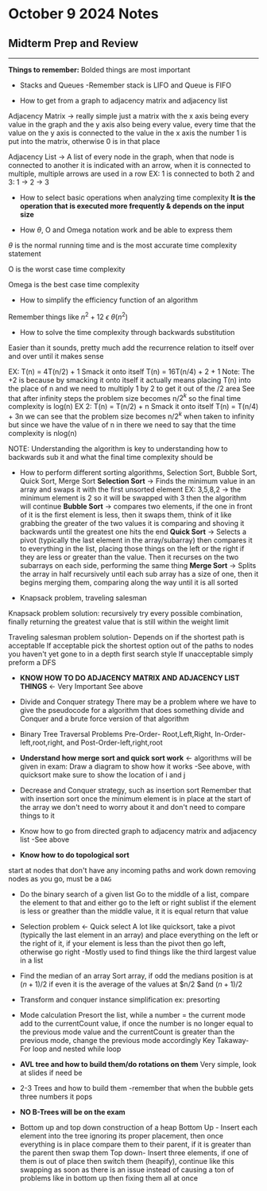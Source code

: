 October 9 2024 Notes
=
Midterm Prep and Review
-
---
__Things to remember:__
Bolded things are most important
* Stacks and Queues 
-Remember stack is LIFO and Queue is FIFO

* How to get from a graph to 
adjacency matrix and adjacency list

Adjacency Matrix $\rightarrow$ really simple just a matrix with the x axis being every value in the graph and the y axis also being every value, every time that the value on the y axis is connected to the value in the x axis the number 1 is put into the matrix, otherwise 0 is in that place

Adjacency List $\rightarrow$ A list of every node in the graph, when that node is connected to another it is indicated with an arrow, when it is connected to multiple, multiple arrows are used in a row 
EX: 1 is connected to both 2 and 3: 1 $\rightarrow$ 2 $\rightarrow$ 3

* How to select basic operations when analyzing time complexity 
__It is the operation that is executed more frequently & depends on the input size__

* How $\theta$, O and Omega notation work and be able to express them 

$\theta$ is the normal running time and is the most accurate time complexity statement

O is the worst case time complexity 

Omega is the best case time complexity

* How to simplify the efficiency function of an algorithm 

Remember things like $n^2+12$ $\epsilon$ $\theta$($n^2$)

* How to solve the time complexity through backwards substitution 

Easier than it sounds, pretty much add the recurrence relation to itself over and over until it makes sense

EX: T(n) = 4T(n/2) + 1
Smack it onto itself
T(n) = 16T(n/4) + 2 + 1
Note: The +2 is because by smacking it onto itself it actually means placing T(n) into the place of n and we need to multiply 1 by 2 to get it out of the /2 area
See that after infinity steps the problem size becomes n/$2^k$ so the final time complexity is log(n)
EX 2: T(n) = T(n/2) + n
Smack it onto itself
T(n) = T(n/4) + 3n
we can see that the problem size becomes n/$2^k$ when taken to infinity but since we have the value of n in there we need to say that the time complexity is nlog(n)

NOTE: Understanding the algorithm is key to understanding how to backwards sub it and what the final time complexity should be
* How to perform different sorting algorithms, Selection Sort, Bubble Sort, Quick Sort, Merge Sort
__Selection Sort__ $\rightarrow$ Finds the minimum value in an array and swaps it with the first unsorted element EX: 3,5,8,2 $\rightarrow$ the minimum element is 2 so it will be swapped with 3 then the algorithm will continue
__Bubble Sort__ $\rightarrow$ compares two elements, if the one in front of it is the first element is less, then it swaps them, think of it like grabbing the greater of the two values it is comparing and shoving it backwards until the greatest one hits the end
__Quick Sort__ $\rightarrow$ Selects a pivot (typically the last element in the array/subarray) then compares it to everything in the list, placing those things on the left or the right if they are less or greater than the value. Then it recurses on the two subarrays on each side, performing the same thing
__Merge Sort__ $\rightarrow$ Splits the array in half recursively until each sub array has a size of one, then it begins merging them, comparing along the way until it is all sorted


* Knapsack problem, traveling salesman

Knapsack problem solution: recursively try every possible combination, finally returning the greatest value that is still within the weight limit

Traveling salesman problem solution- Depends on if the shortest path is acceptable 
If acceptable pick the shortest option out of the paths to nodes you haven't yet gone to in a depth first search style
If unacceptable simply preform a DFS

* __KNOW HOW TO DO ADJACENCY MATRIX AND ADJACENCY LIST THINGS__ $\leftarrow$ Very Important
See above

* Divide and Conquer strategy There may be a problem where we have to give the pseudocode for a algorithm that does something divide and Conquer and a brute force version of that algorithm

* Binary Tree Traversal Problems
Pre-Order- Root,Left,Right, In-Order-left,root,right, and Post-Order-left,right,root

* __Understand how merge sort and quick sort work__ $\leftarrow$ algorithms will be given in exam: Draw a diagram to show how it works
-See above, with quicksort make sure to show the location of i and j

* Decrease and Conquer strategy, such as insertion sort
Remember that with insertion sort once the minimum element is in place at the start of the array we don't need to worry about it and don't need to compare things to it

* Know how to go from directed graph to adjacency matrix and adjacency list
-See above

* __Know how to do topological sort__ 

start at nodes that don't have any incoming paths and work down removing nodes as you go, must be a `DAG`


* Do the binary search of a given list
Go to the middle of a list, compare the element to that and either go to the left or right sublist if the element is less or greather than the middle value, it it is equal return that value

* Selection problem $\leftarrow$ Quick select
A lot like quicksort, take a pivot (typically the last element in an array) and place everything on the left or the right of it, if your element is less than the pivot then go left, otherwise go right
-Mostly used to find things like the third largest value in a list

* Find the median of an array
Sort array, if odd the medians position is at $(n+1)/2$ if even it is the average of the values at $n/2 $and $(n+1)/2$

* Transform and conquer instance simplification ex: presorting

* Mode calculation
Presort the list, while a number = the current mode add to the currentCount value, if once the number is no longer equal to the previous mode value and the currentCount is greater than the previous mode, change the previous mode accordingly
Key Takaway- For loop and nested while loop

* __AVL tree and how to build them/do rotations on them__
Very simple, look at slides if need be

* 2-3 Trees and how to build them -remember that when the bubble gets three numbers it pops

* __NO B-Trees will be on the exam__

* Bottom up and top down construction of a heap
Bottom Up - Insert each element into the tree ignoring its proper placement, then once everything is in place compare them to their parent, if it is greater than the parent then swap them
Top down- Insert three elements, if one of them is out of place then switch them (heapify), continue like this swapping as soon as there is an issue instead of causing a ton of problems like in bottom up then fixing them all at once


